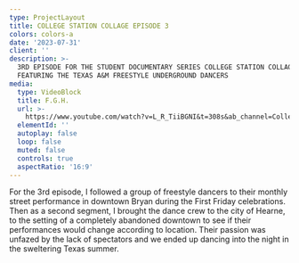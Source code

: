 ```yaml
---
type: ProjectLayout
title: COLLEGE STATION COLLAGE EPISODE 3
colors: colors-a
date: '2023-07-31'
client: ''
description: >-
  3RD EPISODE FOR THE STUDENT DOCUMENTARY SERIES COLLEGE STATION COLLAGE.
  FEATURING THE TEXAS A&M FREESTYLE UNDERGROUND DANCERS
media:
  type: VideoBlock
  title: F.G.H.
  url: >-
    https://www.youtube.com/watch?v=L_R_TiiBGNI&t=308s&ab_channel=CollegeStationCollage
  elementId: ''
  autoplay: false
  loop: false
  muted: false
  controls: true
  aspectRatio: '16:9'
---
```

For the 3rd episode, I followed a group of freestyle dancers to their monthly street performance in downtown Bryan during the First Friday celebrations. Then as a second segment, I brought the dance crew to the city of Hearne, to the setting of a completely abandoned downtown to see if their performances would change according to location. Their passion was unfazed by the lack of spectators and we ended up dancing into the night in the sweltering Texas summer.
